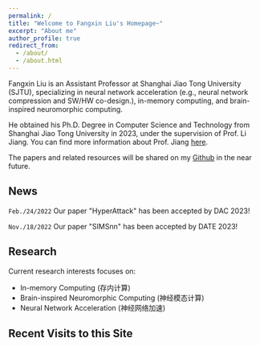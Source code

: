```yaml
---
permalink: /
title: "Welcome to Fangxin Liu's Homepage~"
excerpt: "About me"
author_profile: true
redirect_from: 
  - /about/
  - /about.html
---
```


Fangxin Liu is an Assistant Professor at Shanghai Jiao Tong University (SJTU), specializing in neural network acceleration (e.g., neural network compression and SW/HW co-design.), in-memory computing, and brain-inspired neuromorphic computing.

He obtained his Ph.D. Degree in Computer Science and Technology from Shanghai Jiao Tong University in 2023, under the supervision of Prof. Li Jiang. You can find more information about Prof. Jiang [here](https://cs.sjtu.edu.cn/~jiangli//).

The papers and related resources will be shared on my [Github](https://github.com/MXHX7199) in the near future.

News
-----------

`Feb./24/2022` Our paper "HyperAttack" has been accepted by DAC 2023!

`Nov./18/2022` Our paper "SIMSnn" has been accepted by DATE 2023!

Research
-----------
Current research interests focuses on:

- In-memory Computing (存内计算)
- Brain-inspired Neuromorphic Computing (神经模态计算)
- Neural Network Acceleration (神经网络加速)

Recent Visits to this Site
-----------

<script type='text/javascript' id='clustrmaps' src='//cdn.clustrmaps.com/map_v2.js?cl=ffffff&w=a&t=tt&d=sNUIIgL1WU3gnVp7Lq7JpnhV-2YGPzHk9c4NSyeNuIc&co=408dc4'></script>